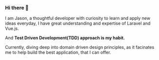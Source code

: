 ### Hi there 👋
I am Jason,
a thoughtful developer with curiosity to learn and apply new ideas everyday, I have great understanding and expertise of Laravel and Vue.js.

And **Test Driven Development(TDD) approach is my habit.**

Currently, diving deep into domain driven design principles, as it facinates me to help build the best application, that I can offer.
